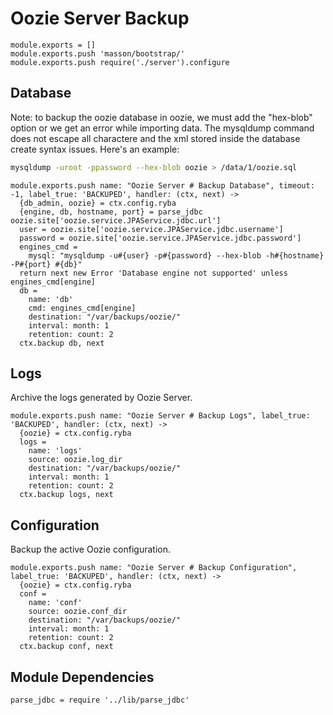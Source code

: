 
# Oozie Server Backup

    module.exports = []
    module.exports.push 'masson/bootstrap/'
    module.exports.push require('./server').configure

## Database

Note: to backup the oozie database in oozie, we must add the "hex-blob" option or 
we get an error while importing data. The mysqldump command does not escape all
charactere and the xml stored inside the database create syntax issues. Here's
an example:

```bash
mysqldump -uroot -ppassword --hex-blob oozie > /data/1/oozie.sql
```

    module.exports.push name: "Oozie Server # Backup Database", timeout: -1, label_true: 'BACKUPED', handler: (ctx, next) ->
      {db_admin, oozie} = ctx.config.ryba
      {engine, db, hostname, port} = parse_jdbc oozie.site['oozie.service.JPAService.jdbc.url']
      user = oozie.site['oozie.service.JPAService.jdbc.username']
      password = oozie.site['oozie.service.JPAService.jdbc.password']
      engines_cmd =
        mysql: "mysqldump -u#{user} -p#{password} --hex-blob -h#{hostname} -P#{port} #{db}"
      return next new Error 'Database engine not supported' unless engines_cmd[engine]
      db =
        name: 'db'
        cmd: engines_cmd[engine]
        destination: "/var/backups/oozie/"
        interval: month: 1
        retention: count: 2
      ctx.backup db, next


## Logs

Archive the logs generated by Oozie Server.

    module.exports.push name: "Oozie Server # Backup Logs", label_true: 'BACKUPED', handler: (ctx, next) ->
      {oozie} = ctx.config.ryba
      logs =
        name: 'logs'
        source: oozie.log_dir
        destination: "/var/backups/oozie/"
        interval: month: 1
        retention: count: 2
      ctx.backup logs, next


## Configuration

Backup the active Oozie configuration.

    module.exports.push name: "Oozie Server # Backup Configuration", label_true: 'BACKUPED', handler: (ctx, next) ->
      {oozie} = ctx.config.ryba
      conf =
        name: 'conf'
        source: oozie.conf_dir
        destination: "/var/backups/oozie/"
        interval: month: 1
        retention: count: 2
      ctx.backup conf, next

## Module Dependencies

    parse_jdbc = require '../lib/parse_jdbc'
